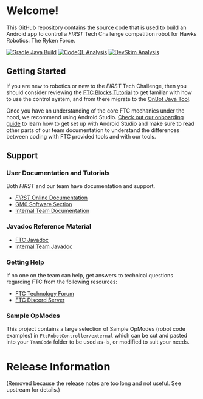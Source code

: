 # Welcome!
This GitHub repository contains the source code that is used to build an Android app to control a *FIRST* Tech Challenge competition robot for Hawks Robotics: The Ryken Force.

[![Gradle Java Build](https://github.com/XaverianTeamRobotics/FtcRobotController/actions/workflows/build.yml/badge.svg)](https://github.com/XaverianTeamRobotics/FtcRobotController/actions/workflows/build.yml)
[![CodeQL Analysis](https://github.com/XaverianTeamRobotics/FtcRobotController/actions/workflows/codeql.yml/badge.svg)](https://github.com/XaverianTeamRobotics/FtcRobotController/actions/workflows/codeql.yml)
[![DevSkim Analysis](https://github.com/XaverianTeamRobotics/FtcRobotController/actions/workflows/devskim.yml/badge.svg)](https://github.com/XaverianTeamRobotics/FtcRobotController/actions/workflows/devskim.yml)

## Getting Started
If you are new to robotics or new to the *FIRST* Tech Challenge, then you should consider reviewing the [FTC Blocks Tutorial](https://github.com/FIRST-Tech-Challenge/FtcRobotController/wiki/Blocks-Tutorial) to get familiar with how to use the control system, and from there migrate to the [OnBot Java Tool](https://github.com/FIRST-Tech-Challenge/FtcRobotController/wiki/OnBot-Java-Tutorial).

Once you have an understanding of the core FTC mechanics under the hood, we recommend using Android Studio. [Check out our onboarding guide](https://xaverianteamrobotics.github.io/FtcRobotController/onboarding) to learn how to get set up with Android Studio and make sure to read other parts of our team documentation to understand the differences between coding with FTC provided tools and with our tools.

## Support
### User Documentation and Tutorials
Both *FIRST* and our team have documentation and support.
* [*FIRST* Online Documentation](https://github.com/FIRST-Tech-Challenge/FtcRobotController/wiki)
* [GM0 Software Section](https://gm0.org/en/latest/docs/software/index.html)
* [Internal Team Documentation](https://xaverianteamrobotics.github.io/FtcRobotController)

### Javadoc Reference Material
* [FTC Javadoc](https://javadoc.io/doc/org.firstinspires.ftc)
* [Internal Team Javadoc](https://xaverianteamrobotics.github.io/FtcRobotController/javadocs)

### Getting Help
If no one on the team can help, get answers to technical questions regarding FTC from the following resources:
* [FTC Technology Forum](https://ftcforum.firstinspires.org/forum/ftc-technology)
* [FTC Discord Server](https://discord.com/invite/first-tech-challenge)

### Sample OpModes
This project contains a large selection of Sample OpModes (robot code examples) in `FtcRobotController/external` which can be cut and pasted into your `TeamCode` folder to be used as-is, or modified to suit your needs.

# Release Information

(Removed because the release notes are too long and not useful. See upstream for details.)
